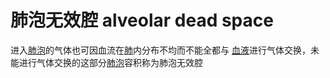# 肺泡无效腔 alveolar dead space

进入[肺泡](肺泡.md)的气体也可因血流在[肺](肺.md)内分布不均而不能全都与
[血液](血液.md)进行气体交换，未能进行气体交换的这部分[肺泡](肺泡.md)容积称为肺泡无效腔
